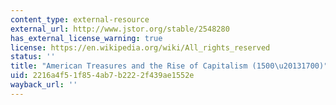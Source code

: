 ```yaml
---
content_type: external-resource
external_url: http://www.jstor.org/stable/2548280
has_external_license_warning: true
license: https://en.wikipedia.org/wiki/All_rights_reserved
status: ''
title: "American Treasures and the Rise of Capitalism (1500\u20131700)"
uid: 2216a4f5-1f85-4ab7-b222-2f439ae1552e
wayback_url: ''
---
```

